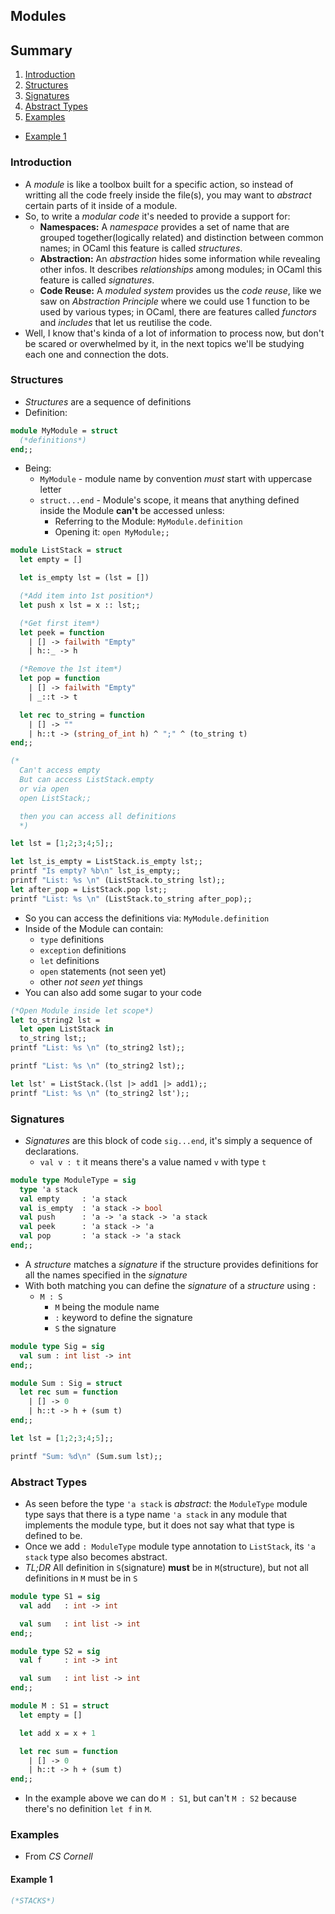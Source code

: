 ## Modules

## Summary
1. [Introduction](#introduction)
2. [Structures](#structures)
3. [Signatures](#signatures)
4. [Abstract Types](#abstract-types)
5. [Examples](#examples)
  - [Example 1](#example-1)

### Introduction
- A _module_ is like a toolbox built for a specific action, so instead of writting all the code freely inside the file(s), you may want to _abstract_ certain parts of it inside of a module.
- So, to write a _modular code_ it's needed to provide a support for:
  - __Namespaces:__ A _namespace_ provides a set of name that are grouped together(logically related) and distinction between common names; in OCaml this feature is called _structures_.
  - __Abstraction:__ An _abstraction_ hides some information while revealing other infos. It describes _relationships_ among modules; in OCaml this feature is called _signatures_.
  - __Code Reuse:__ A _moduled system_ provides us the _code reuse_, like we saw on _Abstraction Principle_ where we could use 1 function to be used by various types; in OCaml, there are features called _functors_ and _includes_ that let us reutilise the code.
- Well, I know that's kinda of a lot of information to process now, but don't be scared or overwhelmed by it, in the next topics we'll be studying each one and connection the dots.

### Structures
- _Structures_ are a sequence of definitions
- Definition:
```ocaml
module MyModule = struct
  (*definitions*)
end;;
```
- Being:
  - `MyModule` - module name by convention _must_ start with uppercase letter
  - `struct...end` - Module's scope, it means that anything defined inside the Module __can't__ be accessed unless:
    - Referring to the Module: `MyModule.definition`
    - Opening it: `open MyModule;;`
```ocaml
module ListStack = struct
  let empty = []

  let is_empty lst = (lst = [])

  (*Add item into 1st position*)
  let push x lst = x :: lst;;

  (*Get first item*)
  let peek = function
    | [] -> failwith "Empty"
    | h::_ -> h

  (*Remove the 1st item*)
  let pop = function
    | [] -> failwith "Empty"
    | _::t -> t

  let rec to_string = function
    | [] -> ""
    | h::t -> (string_of_int h) ^ ";" ^ (to_string t)
end;;

(*
  Can't access empty
  But can access ListStack.empty
  or via open
  open ListStack;;

  then you can access all definitions
  *)

let lst = [1;2;3;4;5];;

let lst_is_empty = ListStack.is_empty lst;;
printf "Is empty? %b\n" lst_is_empty;;
printf "List: %s \n" (ListStack.to_string lst);;
let after_pop = ListStack.pop lst;;
printf "List: %s \n" (ListStack.to_string after_pop);;

```
- So you can access the definitions via: `MyModule.definition`
- Inside of the Module can contain:
  - `type` definitions
  - `exception` definitions
  - `let` definitions
  - `open` statements (not seen yet)
  - other _not seen yet_ things
- You can also add some sugar to your code
```ocaml
(*Open Module inside let scope*)
let to_string2 lst = 
  let open ListStack in
  to_string lst;;
printf "List: %s \n" (to_string2 lst);;

printf "List: %s \n" (to_string2 lst);;

let lst' = ListStack.(lst |> add1 |> add1);;
printf "List: %s \n" (to_string2 lst');;
```

### Signatures
- _Signatures_ are this block of code `sig...end`, it's simply a sequence of declarations.
  - `val v : t` it means there's a value named `v` with type `t`
```ocaml
module type ModuleType = sig 
  type 'a stack
  val empty     : 'a stack
  val is_empty  : 'a stack -> bool
  val push      : 'a -> 'a stack -> 'a stack
  val peek      : 'a stack -> 'a
  val pop       : 'a stack -> 'a stack
end;;
```
- A _structure_ matches a _signature_ if the structure provides definitions for all the names specified in the _signature_
- With both matching you can define the _signature_ of a _structure_ using `:`
  - `M : S` 
    - `M` being the module name
    - `:` keyword to define the signature
    - `S` the signature
```ocaml
module type Sig = sig 
  val sum : int list -> int
end;;

module Sum : Sig = struct
  let rec sum = function
    | [] -> 0
    | h::t -> h + (sum t)
end;;

let lst = [1;2;3;4;5];;

printf "Sum: %d\n" (Sum.sum lst);;
```

### Abstract Types
- As seen before the type `'a stack` is _abstract_: the `ModuleType` module type says that there is a type name `'a stack` in any module that implements the module type, but it does not say what that type is defined to be.
- Once we add `: ModuleType` module type annotation to `ListStack`, its `'a stack` type also becomes abstract.
- _TL;DR_ All definition in `S`(signature) __must__ be in `M`(structure), but not all definitions in `M` must be in `S`
```ocaml
module type S1 = sig 
  val add   : int -> int

  val sum   : int list -> int
end;;

module type S2 = sig 
  val f     : int -> int

  val sum   : int list -> int
end;;

module M : S1 = struct
  let empty = []

  let add x = x + 1

  let rec sum = function
    | [] -> 0
    | h::t -> h + (sum t)
end;;
```
- In the example above we can do `M : S1`, but can't `M : S2` because there's no definition `let f` in `M`.

### Examples
- From _CS Cornell_

#### Example 1
```ocaml
(*STACKS*)
```
